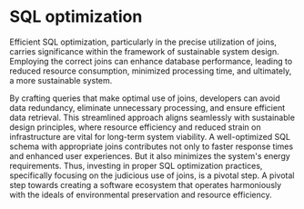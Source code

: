 # SQL optimization

Efficient SQL optimization, particularly in the precise utilization of joins, carries significance within the framework of sustainable system design. Employing the correct joins can enhance database performance, leading to reduced resource consumption, minimized processing time, and ultimately, a more sustainable system.

By crafting queries that make optimal use of joins, developers can avoid data redundancy, eliminate unnecessary processing, and ensure efficient data retrieval. This streamlined approach aligns seamlessly with sustainable design principles, where resource efficiency and reduced strain on infrastructure are vital for long-term system viability. A well-optimized SQL schema with appropriate joins contributes not only to faster response times and enhanced user experiences. But it also minimizes the system's energy requirements. Thus, investing in proper SQL optimization practices, specifically focusing on the judicious use of joins, is a pivotal step. A pivotal step towards creating a software ecosystem that operates harmoniously with the ideals of environmental preservation and resource efficiency.
